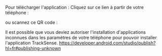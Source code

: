 Pour télécharger l'application :
Cliquez sur ce lien à partir de votre téléphone :

ou scannez ce QR code :

Il est possible que vous deviez autoriser l'installation d'applications inconnues dans les paramètres de votre téléphone pour pouvoir installer l'application TrackSense.
https://developer.android.com/studio/publish?hl=fr#publishing-unknown
